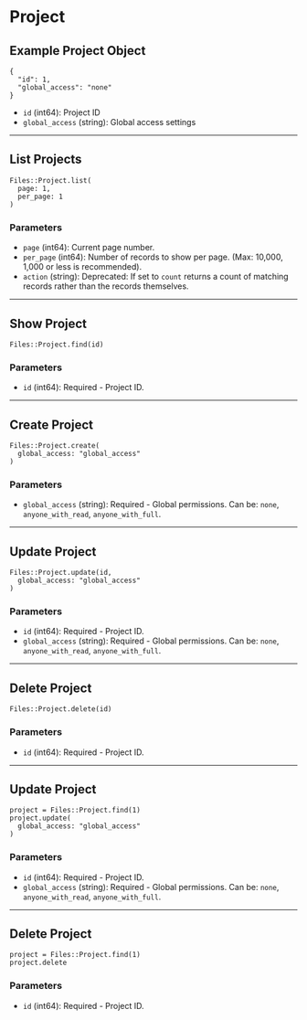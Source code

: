 # Project

## Example Project Object

```
{
  "id": 1,
  "global_access": "none"
}
```

* `id` (int64): Project ID
* `global_access` (string): Global access settings


---

## List Projects

```
Files::Project.list(
  page: 1, 
  per_page: 1
)
```

### Parameters

* `page` (int64): Current page number.
* `per_page` (int64): Number of records to show per page.  (Max: 10,000, 1,000 or less is recommended).
* `action` (string): Deprecated: If set to `count` returns a count of matching records rather than the records themselves.


---

## Show Project

```
Files::Project.find(id)
```

### Parameters

* `id` (int64): Required - Project ID.


---

## Create Project

```
Files::Project.create(
  global_access: "global_access"
)
```

### Parameters

* `global_access` (string): Required - Global permissions.  Can be: `none`, `anyone_with_read`, `anyone_with_full`.


---

## Update Project

```
Files::Project.update(id, 
  global_access: "global_access"
)
```

### Parameters

* `id` (int64): Required - Project ID.
* `global_access` (string): Required - Global permissions.  Can be: `none`, `anyone_with_read`, `anyone_with_full`.


---

## Delete Project

```
Files::Project.delete(id)
```

### Parameters

* `id` (int64): Required - Project ID.


---

## Update Project

```
project = Files::Project.find(1)
project.update(
  global_access: "global_access"
)
```

### Parameters

* `id` (int64): Required - Project ID.
* `global_access` (string): Required - Global permissions.  Can be: `none`, `anyone_with_read`, `anyone_with_full`.


---

## Delete Project

```
project = Files::Project.find(1)
project.delete
```

### Parameters

* `id` (int64): Required - Project ID.

